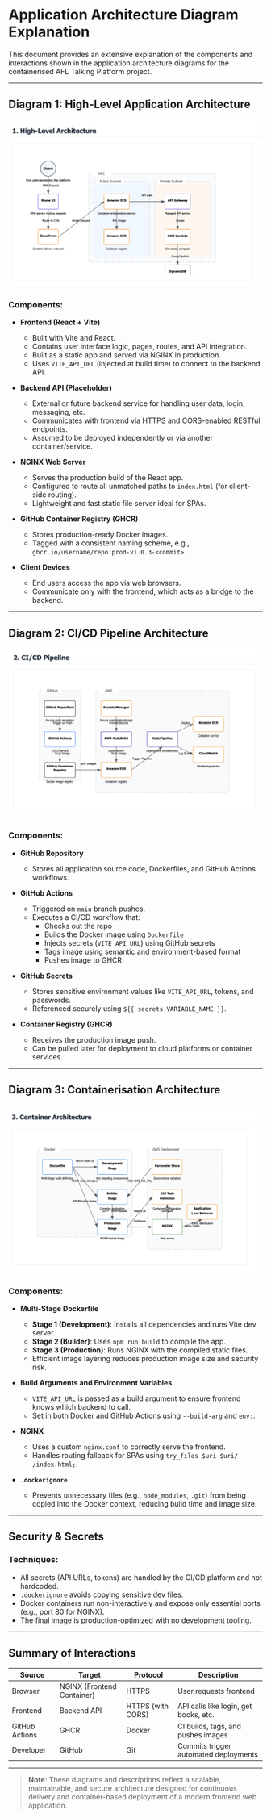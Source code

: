 # Application Architecture Diagram Explanation

This document provides an extensive explanation of the components and interactions shown in the application architecture diagrams for the containerised AFL Talking Platform project.

---

##  Diagram 1: High-Level Application Architecture

![High-Level Diagram](./High-level-AAD.jpg)

### Components:
- **Frontend (React + Vite)**
  - Built with Vite and React.
  - Contains user interface logic, pages, routes, and API integration.
  - Built as a static app and served via NGINX in production.
  - Uses `VITE_API_URL` (injected at build time) to connect to the backend API.

- **Backend API (Placeholder)**
  - External or future backend service for handling user data, login, messaging, etc.
  - Communicates with frontend via HTTPS and CORS-enabled RESTful endpoints.
  - Assumed to be deployed independently or via another container/service.

- **NGINX Web Server**
  - Serves the production build of the React app.
  - Configured to route all unmatched paths to `index.html` (for client-side routing).
  - Lightweight and fast static file server ideal for SPAs.

- **GitHub Container Registry (GHCR)**
  - Stores production-ready Docker images.
  - Tagged with a consistent naming scheme, e.g., `ghcr.io/username/repo:prod-v1.0.3-<commit>`.

- **Client Devices**
  - End users access the app via web browsers.
  - Communicate only with the frontend, which acts as a bridge to the backend.

---

## Diagram 2: CI/CD Pipeline Architecture

![CI/CD Workflow](./AAD-CICD-flow.jpg)

### Components:
- **GitHub Repository**
  - Stores all application source code, Dockerfiles, and GitHub Actions workflows.

- **GitHub Actions**
  - Triggered on `main` branch pushes.
  - Executes a CI/CD workflow that:
    - Checks out the repo
    - Builds the Docker image using `Dockerfile`
    - Injects secrets (`VITE_API_URL`) using GitHub secrets
    - Tags image using semantic and environment-based format
    - Pushes image to GHCR

- **GitHub Secrets**
  - Stores sensitive environment values like `VITE_API_URL`, tokens, and passwords.
  - Referenced securely using `${{ secrets.VARIABLE_NAME }}`.

- **Container Registry (GHCR)**
  - Receives the production image push.
  - Can be pulled later for deployment to cloud platforms or container services.

---

## Diagram 3: Containerisation Architecture

![Container Architecture](./AAD-container-architecture.jpg)

### Components:
- **Multi-Stage Dockerfile**
  - **Stage 1 (Development)**: Installs all dependencies and runs Vite dev server.
  - **Stage 2 (Builder)**: Uses `npm run build` to compile the app.
  - **Stage 3 (Production)**: Runs NGINX with the compiled static files.
  - Efficient image layering reduces production image size and security risk.

- **Build Arguments and Environment Variables**
  - `VITE_API_URL` is passed as a build argument to ensure frontend knows which backend to call.
  - Set in both Docker and GitHub Actions using `--build-arg` and `env:`.

- **NGINX**
  - Uses a custom `nginx.conf` to correctly serve the frontend.
  - Handles routing fallback for SPAs using `try_files $uri $uri/ /index.html;`.

- **`.dockerignore`**
  - Prevents unnecessary files (e.g., `node_modules`, `.git`) from being copied into the Docker context, reducing build time and image size.

---

## Security & Secrets

### Techniques:
- All secrets (API URLs, tokens) are handled by the CI/CD platform and not hardcoded.
- `.dockerignore` avoids copying sensitive dev files.
- Docker containers run non-interactively and expose only essential ports (e.g., port 80 for NGINX).
- The final image is production-optimized with no development tooling.

---

## Summary of Interactions

| Source | Target | Protocol | Description |
|--------|--------|----------|-------------|
| Browser | NGINX (Frontend Container) | HTTPS | User requests frontend |
| Frontend | Backend API | HTTPS (with CORS) | API calls like login, get books, etc. |
| GitHub Actions | GHCR | Docker | CI builds, tags, and pushes images |
| Developer | GitHub | Git | Commits trigger automated deployments |

---

> **Note**: These diagrams and descriptions reflect a scalable, maintainable, and secure architecture designed for continuous delivery and container-based deployment of a modern frontend web application.


